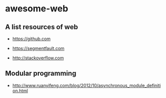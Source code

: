 # awesome-web

## A list resources of web

* https://github.com

* https://segmentfault.com

* http://stackoverflow.com

## Modular programming

* http://www.ruanyifeng.com/blog/2012/10/asynchronous_module_definition.html

